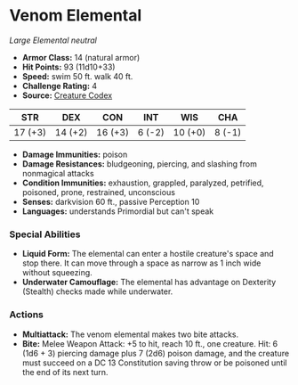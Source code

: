# Venom Elemental

*Large* *Elemental* *neutral*

- **Armor Class:** 14 (natural armor)
- **Hit Points:** 93 (11d10+33)
- **Speed:** swim 50 ft. walk 40 ft.
- **Challenge Rating:** 4
- **Source:** [Creature Codex](https://koboldpress.com/kpstore/product/creature-codex-for-5th-edition-dnd/)

| STR | DEX | CON | INT | WIS | CHA |
| --- | --- | --- | --- | --- | --- |
| 17 (+3) | 14 (+2) | 16 (+3) | 6 (-2) | 10 (+0) | 8 (-1) |

- **Damage Immunities:** poison
- **Damage Resistances:** bludgeoning, piercing, and slashing from nonmagical attacks
- **Condition Immunities:** exhaustion, grappled, paralyzed, petrified, poisoned, prone, restrained, unconscious
- **Senses:** darkvision 60 ft., passive Perception 10
- **Languages:** understands Primordial but can't speak
### Special Abilities
- **Liquid Form:** The elemental can enter a hostile creature's space and stop there. It can move through a space as narrow as 1 inch wide without squeezing.
- **Underwater Camouflage:** The elemental has advantage on Dexterity (Stealth) checks made while underwater.
### Actions
- **Multiattack:** The venom elemental makes two bite attacks.
- **Bite:** Melee Weapon Attack: +5 to hit, reach 10 ft., one creature. Hit: 6 (1d6 + 3) piercing damage plus 7 (2d6) poison damage, and the creature must succeed on a DC 13 Constitution saving throw or be poisoned until the end of its next turn.
